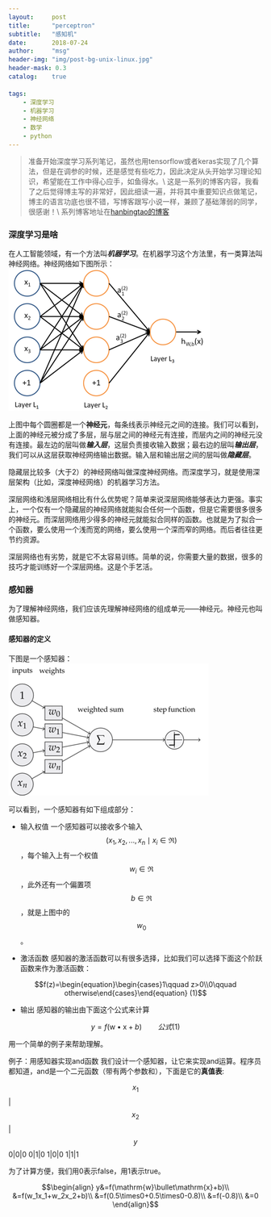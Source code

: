 ```yaml
---
layout:     post
title:      "perceptron"
subtitle:   "感知机"
date:       2018-07-24
author:     "msg"
header-img: "img/post-bg-unix-linux.jpg"
header-mask: 0.3
catalog:    true

tags:
    - 深度学习
    - 机器学习
    - 神经网络
    - 数学
    - python
---
```



> 准备开始深度学习系列笔记，虽然也用tensorflow或者keras实现了几个算法，但是在调参的时候，还是感觉有些吃力，因此决定从头开始学习理论知识，希望能在工作中得心应手，如鱼得水。\\
> 这是一系列的博客内容，我看了之后觉得博主写的非常好，因此细读一遍，并将其中重要知识点做笔记，博主的语言功底也很不错，写博客跟写小说一样，兼顾了基础薄弱的同学，很感谢！\\
> 系列博客地址在[hanbingtao的博客](https://www.zybuluo.com/hanbingtao/note/433855)

### 深度学习是啥

在人工智能领域，有一个方法叫***机器学习***。在机器学习这个方法里，有一类算法叫神经网络。神经网络如下图所示：
![神经网络图](/img/posts/ml.png)

上图中每个圆圈都是一个**神经元**，每条线表示神经元之间的连接。我们可以看到，上面的神经元被分成了多层，层与层之间的神经元有连接，而层内之间的神经元没有连接。最左边的层叫做***输入层***，这层负责接收输入数据；最右边的层叫***输出层***，我们可以从这层获取神经网络输出数据。输入层和输出层之间的层叫做***隐藏层***。

隐藏层比较多（大于2）的神经网络叫做深度神经网络。而深度学习，就是使用深层架构（比如，深度神经网络）的机器学习方法。

深层网络和浅层网络相比有什么优势呢？简单来说深层网络能够表达力更强。事实上，一个仅有一个隐藏层的神经网络就能拟合任何一个函数，但是它需要很多很多的神经元。而深层网络用少得多的神经元就能拟合同样的函数。也就是为了拟合一个函数，要么使用一个浅而宽的网络，要么使用一个深而窄的网络。而后者往往更节约资源。

深层网络也有劣势，就是它不太容易训练。简单的说，你需要大量的数据，很多的技巧才能训练好一个深层网络。这是个手艺活。


### 感知器

为了理解神经网络，我们应该先理解神经网络的组成单元——神经元。神经元也叫做感知器。

#### 感知器的定义

下图是一个感知器：
![感知器](/img/posts/ganzhiqi.png)

可以看到，一个感知器有如下组成部分：
* 输入权值 一个感知器可以接收多个输入$$(x_1, x_2,...,x_n\mid x_i\in\Re)$$，每个输入上有一个权值$$w_i\in\Re$$，此外还有一个偏置项$$b\in\Re$$，就是上图中的$$w_0$$。

* 激活函数 感知器的激活函数可以有很多选择，比如我们可以选择下面这个阶跃函数来作为激活函数：

$$f(z)=\begin{equation}\begin{cases}1\qquad z>0\\0\qquad otherwise\end{cases}\end{equation}           (1)$$

* 输出 感知器的输出由下面这个公式来计算

$$y=f(\mathrm{w}\bullet\mathrm{x}+b)\qquad 公式(1)$$

用一个简单的例子来帮助理解。

例子：用感知器实现and函数
我们设计一个感知器，让它来实现and运算。程序员都知道，and是一个二元函数（带有两个参数和），下面是它的**真值表**:

$$x_1$$|$$x_2$$|$$y$$
0|0|0
0|1|0
1|0|0
1|1|1

为了计算方便，我们用0表示false，用1表示true。







$$\begin{align}
y&=f(\mathrm{w}\bullet\mathrm{x}+b)\\
&=f(w_1x_1+w_2x_2+b)\\
&=f(0.5\times0+0.5\times0-0.8)\\
&=f(-0.8)\\
&=0
\end{align}$$